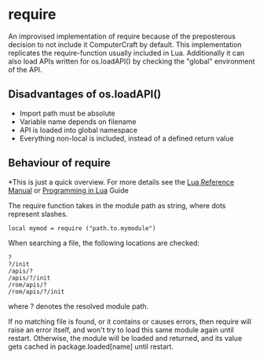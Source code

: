 # require

An improvised implementation of require because of the preposterous decision to not include it ComputerCraft by default. This implementation replicates the require-function usually included in Lua. Additionally it can also load APIs written for os.loadAPI() by checking the "global" environment of the API.


## Disadvantages of os.loadAPI()

- Import path must be absolute
- Variable name depends on filename
- API is loaded into global namespace
- Everything non-local is included, instead of a defined return value


## Behaviour of require

*This is just a quick overview. For more details see the [Lua Reference Manual][1] or [Programming in Lua][2] Guide

The require function takes in the module path as string, where dots represent slashes.

	local mymod = require ("path.to.mymodule")

When searching a file, the following locations are checked:

	?
	?/init
	/apis/?
	/apis/?/init
	/rom/apis/?
	/rom/apis/?/init

where ? denotes the resolved module path.

If no matching file is found, or it contains or causes errors, then require will raise an error itself, and won't try to load this same module again until restart.
Otherwise, the module will be loaded and returned, and its value gets cached in package.loaded[name] until restart.


[1]: https://www.lua.org/manual/5.3/manual.html#6.3
[2]: https://www.lua.org/pil/8.1.html